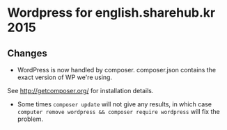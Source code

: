 # Wordpress for english.sharehub.kr 2015

## Changes

* WordPress is now handled by composer. composer.json contains the
  exact version of WP we're using.

See http://getcomposer.org/ for installation details.

* Some times `composer update` will not give any results, in which case `computer remove wordpress && composer require wordpress` will fix the problem.

